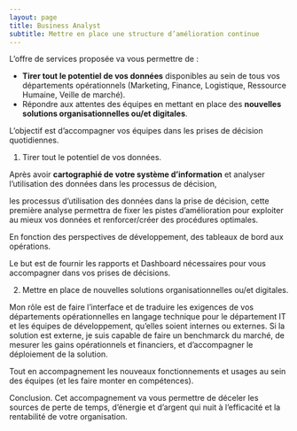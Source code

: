 ```yaml
---
layout: page
title: Business Analyst
subtitle: Mettre en place une structure d’amélioration continue
---
```


L’offre de services proposée va vous permettre de :

* **Tirer tout le potentiel de vos données** disponibles au sein de tous vos départements opérationnels (Marketing, Finance, Logistique, Ressource Humaine, Veille de marché). 
* Répondre aux attentes des équipes en mettant en place des **nouvelles solutions organisationnelles ou/et digitales**. 

L’objectif est d’accompagner vos équipes dans les prises de décision quotidiennes.

1. Tirer tout le potentiel de vos données. 

Après avoir **cartographié de votre système d’information** et analyser l’utilisation des données dans les processus de décision,  


 les processus d’utilisation des données dans la prise de décision, cette première analyse permettra de fixer les pistes d’amélioration pour exploiter au mieux vos données et renforcer/créer des procédures optimales.

En fonction des perspectives de développement, des tableaux de bord aux opérations.  

Le but est de fournir les rapports et Dashboard nécessaires pour vous accompagner dans vos prises de décisions. 

2. Mettre en place de nouvelles solutions organisationnelles ou/et digitales. 

Mon rôle est de faire l’interface et de traduire les exigences de vos départements opérationnelles en langage technique pour le département IT et les équipes de développement, qu’elles soient internes ou externes. Si la solution est externe, je suis capable de faire un benchmarck du marché, de mesurer les gains opérationnels et financiers, et d’accompagner le déploiement de la solution. 

Tout en accompagnement les nouveaux fonctionnements et usages au sein des équipes (et les faire monter en compétences). 
 
Conclusion. 
Cet accompagnement va vous permettre de déceler les sources de perte de temps, d’énergie et d’argent qui nuit à l’efficacité et la rentabilité de votre organisation. 


